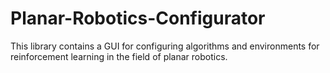 # Planar-Robotics-Configurator
This library contains a GUI for configuring algorithms and environments for reinforcement learning in the field of planar robotics.
